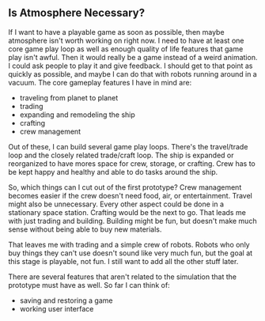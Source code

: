 ## Is Atmosphere Necessary?

If I want to have a playable game as soon as possible, then maybe atmosphere isn't worth working on right now.  I need to have at least one core game play loop as well as enough quality of life features that game play isn't awful.  Then it would really be a game instead of a weird animation.  I could ask people to play it and give feedback.  I should get to that point as quickly as possible, and maybe I can do that with robots running around in a vacuum.  The core gameplay features I have in mind are:

- traveling from planet to planet
- trading
- expanding and remodeling the ship
- crafting
- crew management

Out of these, I can build several game play loops.  There's the travel/trade loop and the closely related trade/craft loop.  The ship is expanded or reorganized to have mores space for crew, storage, or crafting.  Crew has to be kept happy and healthy and able to do tasks around the ship.

So, which things can I cut out of the first prototype?  Crew management becomes easier if the crew doesn't need food, air, or entertainment.  Travel might also be unnecessary.  Every other aspect could be done in a stationary space station.  Crafting would be the next to go. That leads me with just trading and building.  Building might be fun, but doesn't make much sense without being able to buy new materials.

That leaves me with trading and a simple crew of robots.  Robots who only buy things they can't use doesn't sound like very much fun, but the goal at this stage is playable, not fun.  I still want to add all the other stuff later.

There are several features that aren't related to the simulation that the prototype must have as well.  So far I can think of:

- saving and restoring a game
- working user interface
